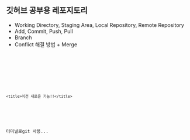 ## 깃허브 공부용 레포지토리

- Working Directory, Staging Area, Local Repository, Remote Repository
- Add, Commit, Push, Pull
- Branch
- Conflict 해결 방법 + Merge

<code>
<!DOCTYPE html>
<html lang="en">
<head>
    <meta charset="UTF-8" />
    <meta name="viewport" content="width=device-width, initial-scale=1.0" />

    <title>이건 새로운 기능!!</title>

</head>
<body>
    <p>터미널로git 사용...</p>
</body>
</html>
</code>

